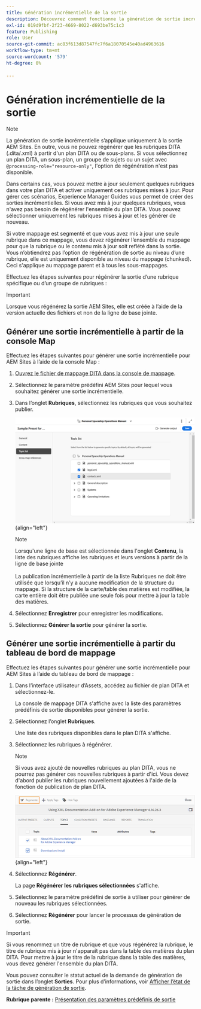 ```yaml
---
title: Génération incrémentielle de la sortie
description: Découvrez comment fonctionne la génération de sortie incrémentielle pour AEM Sites dans AEM Guides.
exl-id: 019d9fbf-2f23-4669-8022-d693be75c1c3
feature: Publishing
role: User
source-git-commit: ac83f613d87547fc7f6a18070545e40ad4963616
workflow-type: tm+mt
source-wordcount: '579'
ht-degree: 0%

---
```



# Génération incrémentielle de la sortie

>[!NOTE]
>
> La génération de sortie incrémentielle s’applique uniquement à la sortie AEM Sites. En outre, vous ne pouvez régénérer que les rubriques DITA \(.dita/.xml\) à partir d&#39;un plan DITA ou de sous-plans. Si vous sélectionnez un plan DITA, un sous-plan, un groupe de sujets ou un sujet avec `@processing-role="resource-only"`, l&#39;option de régénération n&#39;est pas disponible.

Dans certains cas, vous pouvez mettre à jour seulement quelques rubriques dans votre plan DITA et activer uniquement ces rubriques mises à jour. Pour gérer ces scénarios, Experience Manager Guides vous permet de créer des sorties incrémentielles. Si vous avez mis à jour quelques rubriques, vous n&#39;avez pas besoin de régénérer l&#39;ensemble du plan DITA. Vous pouvez sélectionner uniquement les rubriques mises à jour et les générer de nouveau.

Si votre mappage est segmenté et que vous avez mis à jour une seule rubrique dans ce mappage, vous devez régénérer l’ensemble du mappage pour que la rubrique ou le contenu mis à jour soit reflété dans la sortie. Vous n’obtiendrez pas l’option de régénération de sortie au niveau d’une rubrique, elle est uniquement disponible au niveau du mappage \(chunked\). Ceci s&#39;applique au mappage parent et à tous les sous-mappages.

Effectuez les étapes suivantes pour régénérer la sortie d’une rubrique spécifique ou d’un groupe de rubriques :

>[!IMPORTANT]
>
> Lorsque vous régénérez la sortie AEM Sites, elle est créée à l’aide de la version actuelle des fichiers et non de la ligne de base jointe.

## Générer une sortie incrémentielle à partir de la console Map

Effectuez les étapes suivantes pour générer une sortie incrémentielle pour AEM Sites à l’aide de la console Map :

1. [Ouvrez le fichier de mappage DITA dans la console de mappage](./open-files-map-console.md).
1. Sélectionnez le paramètre prédéfini AEM Sites pour lequel vous souhaitez générer une sortie incrémentielle.
1. Dans l’onglet **Rubriques**, sélectionnez les rubriques que vous souhaitez publier.

   ![liste de rubriques aem sites](images/aem-presets-topic-list.png) {align="left"}

   >[!NOTE]
   >
   > Lorsqu&#39;une ligne de base est sélectionnée dans l&#39;onglet **Contenu**, la liste des rubriques affiche les rubriques et leurs versions à partir de la ligne de base jointe<br><br>
   > La publication incrémentielle à partir de la liste Rubriques ne doit être utilisée que lorsqu’il n’y a aucune modification de la structure du mappage. Si la structure de la carte/table des matières est modifiée, la carte entière doit être publiée une seule fois pour mettre à jour la table des matières.
1. Sélectionnez **Enregistrer** pour enregistrer les modifications.
1. Sélectionnez **Générer la sortie** pour générer la sortie.


## Générer une sortie incrémentielle à partir du tableau de bord de mappage

Effectuez les étapes suivantes pour générer une sortie incrémentielle pour AEM Sites à l’aide du tableau de bord de mappage :

1. Dans l’interface utilisateur d’Assets, accédez au fichier de plan DITA et sélectionnez-le.

   La console de mappage DITA s&#39;affiche avec la liste des paramètres prédéfinis de sortie disponibles pour générer la sortie.

1. Sélectionnez l’onglet **Rubriques**.

   Une liste des rubriques disponibles dans le plan DITA s&#39;affiche.

1. Sélectionnez les rubriques à régénérer.

   >[!NOTE]
   >
   > Si vous avez ajouté de nouvelles rubriques au plan DITA, vous ne pourrez pas générer ces nouvelles rubriques à partir d&#39;ici. Vous devez d&#39;abord publier les rubriques nouvellement ajoutées à l&#39;aide de la fonction de publication de plan DITA.

   ![](images/regenerate-topics.png){align="left"}

1. Sélectionnez **Régénérer**.

   La page **Régénérer les rubriques sélectionnées** s&#39;affiche.

1. Sélectionnez le paramètre prédéfini de sortie à utiliser pour générer de nouveau les rubriques sélectionnées.

1. Sélectionnez **Régénérer** pour lancer le processus de génération de sortie.


>[!IMPORTANT]
>
> Si vous renommez un titre de rubrique et que vous régénérez la rubrique, le titre de rubrique mis à jour n&#39;apparaît pas dans la table des matières du plan DITA. Pour mettre à jour le titre de la rubrique dans la table des matières, vous devez générer l&#39;ensemble du plan DITA.

Vous pouvez consulter le statut actuel de la demande de génération de sortie dans l’onglet **Sorties**. Pour plus d’informations, voir [Afficher l’état de la tâche de génération de sortie](#view-the-status-of-the-output-generation-task).



**Rubrique parente :** [Présentation des paramètres prédéfinis de sortie](generate-output-understand-presets.md)
